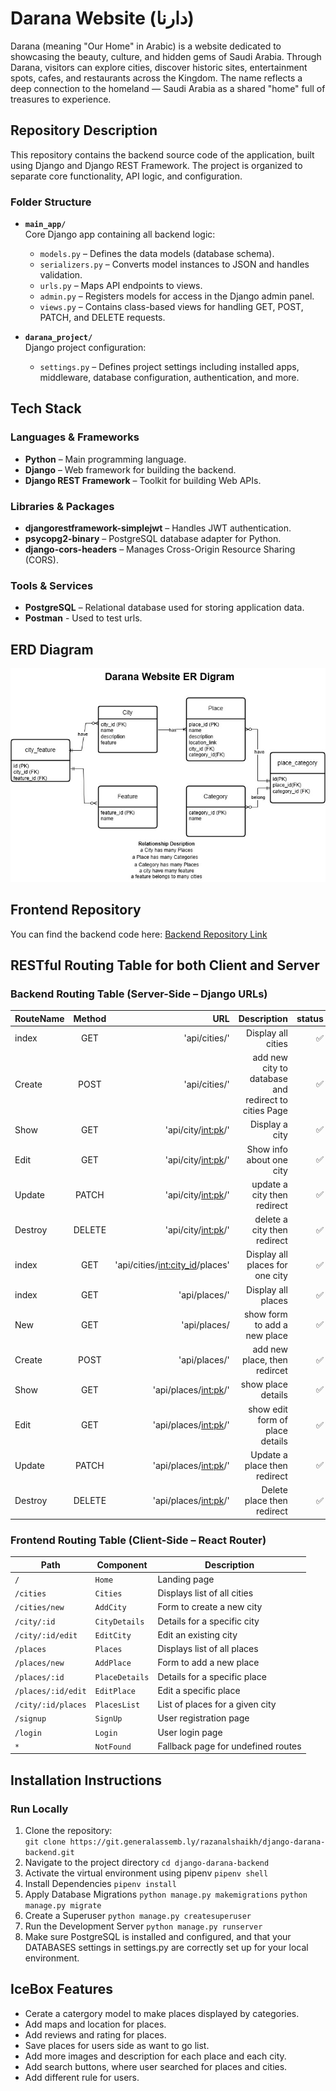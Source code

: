 # Darana Website (دارنا) 
Darana (meaning "Our Home" in Arabic) is a website dedicated to showcasing the beauty, culture, and hidden gems of Saudi Arabia.
Through Darana, visitors can explore cities, discover historic sites, entertainment spots, cafes, and restaurants across the Kingdom.
The name reflects a deep connection to the homeland — Saudi Arabia as a shared "home" full of treasures to experience.

## Repository Description

This repository contains the backend source code of the application, built using Django and Django REST Framework. The project is organized to separate core functionality, API logic, and configuration.

### Folder Structure

- **`main_app/`**  
  Core Django app containing all backend logic:
  - `models.py` – Defines the data models (database schema).
  - `serializers.py` – Converts model instances to JSON and handles validation.
  - `urls.py` – Maps API endpoints to views.
  - `admin.py` – Registers models for access in the Django admin panel.
  - `views.py` – Contains class-based views for handling GET, POST, PATCH, and DELETE requests.

- **`darana_project/`**  
  Django project configuration:
    - `settings.py` – Defines project settings including installed apps, middleware, database configuration, authentication, and more.

## Tech Stack

### Languages & Frameworks
- **Python** – Main programming language.
- **Django** – Web framework for building the backend.
- **Django REST Framework** – Toolkit for building Web APIs.

### Libraries & Packages
- **djangorestframework-simplejwt** – Handles JWT authentication.
- **psycopg2-binary** – PostgreSQL database adapter for Python.
- **django-cors-headers** – Manages Cross-Origin Resource Sharing (CORS).

### Tools & Services
- **PostgreSQL** – Relational database used for storing application data.
- **Postman** - Used to test urls.
## ERD Diagram
![a picture of a ER diagram](assets/DaranaER.jpg)

## Frontend Repository
You can find the backend code here: [Backend Repository Link](
    https://git.generalassemb.ly/razanalshaikh/react-darana-frontend.git
)
## RESTful Routing Table for both Client and Server

### Backend Routing Table (Server-Side – Django URLs)
|RouteName|Method  |URL       |Description        |status    |
|:--------|:------:|--------:|------------------:|----------:|
| index   | GET    |'api/cities/'|  Display all cities|✅|
| Create  | POST   |'api/cities/'| add new city to database and redirect to cities Page|✅|
| Show    | GET    |'api/city/<int:pk>/'|  Display a city|✅|
| Edit    | GET    |'api/city/<int:pk>/'| Show info about one city|✅|
| Update  | PATCH  |'api/city/<int:pk>/'| update a city then redirect |✅|
| Destroy | DELETE |'api/city/<int:pk>/'| delete a city then redirect|✅|
| index   | GET    |'api/cities/<int:city_id>/places'|  Display all places for one city|✅|
| index   | GET    |'api/places/'|  Display all places|✅|
| New     | GET    |'api/places/| show form to add a new place|✅|
| Create  | POST   |'api/places/' | add new place, then redircet|✅|
| Show    | GET    |'api/places/<int:pk>/'| show place details| ✅|
| Edit    | GET    |'api/places/<int:pk>/'|  show edit form of place details|✅|
| Update  | PATCH  |'api/places/<int:pk>/'|Update a place then redirect|✅|
| Destroy | DELETE |'api/places/<int:pk>/'|Delete place then redirect|✅|

### Frontend Routing Table (Client-Side – React Router)
| Path                      | Component        | Description                        |
|---------------------------|------------------|------------------------------------|
| `/`                       | `Home`           | Landing page                       |
| `/cities`                 | `Cities`         | Displays list of all cities        |
| `/cities/new`             | `AddCity`        | Form to create a new city          |
| `/city/:id`               | `CityDetails`    | Details for a specific city        |
| `/city/:id/edit`          | `EditCity`       | Edit an existing city              |
| `/places`                 | `Places`         | Displays list of all places        |
| `/places/new`             | `AddPlace`       | Form to add a new place            |
| `/places/:id`             | `PlaceDetails`   | Details for a specific place       |
| `/places/:id/edit`        | `EditPlace`      | Edit a specific place              |
| `/city/:id/places`        | `PlacesList`     | List of places for a given city    |
| `/signup`                 | `SignUp`         | User registration page             |
| `/login`                  | `Login`          | User login page                    |
| `*`                       | `NotFound`       | Fallback page for undefined routes |

## Installation Instructions
### Run Locally
1. Clone the repository:  
  ` git clone https://git.generalassemb.ly/razanalshaikh/django-darana-backend.git `
2. Navigate to the project directory
    `cd django-darana-backend`
3. Activate the virtual environment using pipenv
    `pipenv shell`
4. Install Dependencies
    `pipenv install`
5. Apply Database Migrations
    `python manage.py makemigrations`
    `python manage.py migrate`
6. Create a Superuser
    `python manage.py createsuperuser`
7. Run the Development Server
    `python manage.py runserver`
8. Make sure PostgreSQL is installed and configured, and that your DATABASES settings in settings.py are correctly set up for your local environment.


## IceBox Features
- Cerate a catergory model to make places displayed by categories.
- Add maps and location for places.
- Add reviews and rating for places.
- Save places for users side as want to go list.
- Add more images and description for each place and each city.
- Add search buttons, where user searched for places and cities.
- Add different rule for users.

